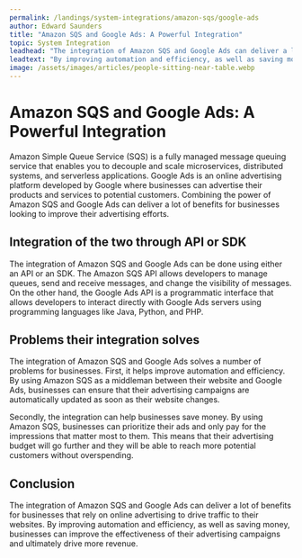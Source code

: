```yaml
---
permalink: /landings/system-integrations/amazon-sqs/google-ads
author: Edward Saunders
title: "Amazon SQS and Google Ads: A Powerful Integration"
topic: System Integration
leadhead: "The integration of Amazon SQS and Google Ads can deliver a lot of benefits for businesses that rely on online advertising to drive traffic to their websites"
leadtext: "By improving automation and efficiency, as well as saving money, businesses can improve the effectiveness of their advertising campaigns and ultimately drive more revenue."
image: /assets/images/articles/people-sitting-near-table.webp
---
```

<div class="arttext">        <h1>Amazon SQS and Google Ads: A Powerful Integration</h1>
        <p>Amazon Simple Queue Service (SQS) is a fully managed message queuing service that enables you to decouple and scale microservices, distributed systems, and serverless applications. Google Ads is an online advertising platform developed by Google where businesses can advertise their products and services to potential customers. Combining the power of Amazon SQS and Google Ads can deliver a lot of benefits for businesses looking to improve their advertising efforts.</p>
        <h2>Integration of the two through API or SDK</h2>
        <p>The integration of Amazon SQS and Google Ads can be done using either an API or an SDK. The Amazon SQS API allows developers to manage queues, send and receive messages, and change the visibility of messages. On the other hand, the Google Ads API is a programmatic interface that allows developers to interact directly with Google Ads servers using programming languages like Java, Python, and PHP.</p>
        <h2>Problems their integration solves</h2>
        <p>The integration of Amazon SQS and Google Ads solves a number of problems for businesses. First, it helps improve automation and efficiency. By using Amazon SQS as a middleman between their website and Google Ads, businesses can ensure that their advertising campaigns are automatically updated as soon as their website changes.</p>
        <p>Secondly, the integration can help businesses save money. By using Amazon SQS, businesses can prioritize their ads and only pay for the impressions that matter most to them. This means that their advertising budget will go further and they will be able to reach more potential customers without overspending.</p>
        <h2>Conclusion</h2>
        <p>The integration of Amazon SQS and Google Ads can deliver a lot of benefits for businesses that rely on online advertising to drive traffic to their websites. By improving automation and efficiency, as well as saving money, businesses can improve the effectiveness of their advertising campaigns and ultimately drive more revenue. </p>
</div>